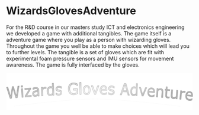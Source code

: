 # WizardsGlovesAdventure

For the R&D course in our masters study ICT and electronics engineering we developed a game with additional tangibles.
The game itself is a adventure game where you play as a person with wizarding gloves. Throughout the game you well be able to make choices which will lead you to further levels. The tangible is a set of gloves which are fit with experimental foam pressure sensors and IMU sensors for movement awareness. The game is fully interfaced by the gloves.

[![SC2 Video](Assets/Textures/logo.png)](https://photos.app.goo.gl/pwLWkrWUVxfD7G3XA)
